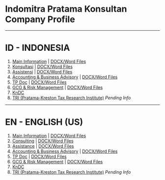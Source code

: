 # Indomitra Pratama Konsultan Company Profile

---

# ID - INDONESIA
1. [Main Information](info-ID.md) | [DOCX/Word Files](https://raw.githubusercontent.com/khoiruddin-ms/pratama-markup-documents/main/docs/ID-Main-Profile.docx)
2. [Konsultasi](/Consulting-ID.md) | [DOCX/Word Files](https://raw.githubusercontent.com/khoiruddin-ms/pratama-markup-documents/main/docs/ID-S1-Consulting.docx)
3. [Assistensi](/Assistance-ID.md) | [DOCX/Word Files](https://raw.githubusercontent.com/khoiruddin-ms/pratama-markup-documents/main/docs/ID-S2-Assistance.docx)
4. [Accounting & Business Advisory](/Accounting-ID.md) | [DOCX/Word Files](https://raw.githubusercontent.com/khoiruddin-ms/pratama-markup-documents/main/docs/ID-S3-Accounting.docx)
5. [TP Doc](/TPDoc-ID.md) | [DOCX/Word Files](https://raw.githubusercontent.com/khoiruddin-ms/pratama-markup-documents/main/docs/ID-S4-TPDoc.docx)
6. [GCG & Risk Management](/GCG-RM-ID.md) | [DOCX/Word Files](https://raw.githubusercontent.com/khoiruddin-ms/pratama-markup-documents/main/docs/ID-S5-GCGn-RM.docx)
7. [KnDC](/KnDC-ID.md)
8. [TRI (Pratama-Kreston Tax Research Institute)](#readme) _Pending Info_

---

# EN - ENGLISH (US)
1. [Main Information](info-EN.md) | [DOCX/Word Files](https://raw.githubusercontent.com/khoiruddin-ms/pratama-markup-documents/main/docs/EN-Main-Profile.docx)
2. [Consulting](/Consulting-EN.md) | [DOCX/Word Files](https://raw.githubusercontent.com/khoiruddin-ms/pratama-markup-documents/main/docs/EN-S1-Consulting.docx)
3. [Assistance](/Assistance-EN.md) | [DOCX/Word Files](https://raw.githubusercontent.com/khoiruddin-ms/pratama-markup-documents/main/docs/EN-S2-Assistance.docx)
4. [Accounting & Business Advisory](/Accounting-EN.md) | [DOCX/Word Files](https://raw.githubusercontent.com/khoiruddin-ms/pratama-markup-documents/main/docs/EN-S3-Accounting.docx)
5. [TP Doc](/TPDoc-EN.md) | [DOCX/Word Files](https://raw.githubusercontent.com/khoiruddin-ms/pratama-markup-documents/main/docs/EN-S4-TPDoc.docx)
6. [GCG & Risk Management](/GCG-RM-EN.md) | [DOCX/Word Files](https://raw.githubusercontent.com/khoiruddin-ms/pratama-markup-documents/main/docs/EN-S5-GCGn-RM.docx)
7. [KnDC](/KnDC-EN.md)
8. [TRI (Pratama-Kreston Tax Research Institute)](#readme) _Pending Info_